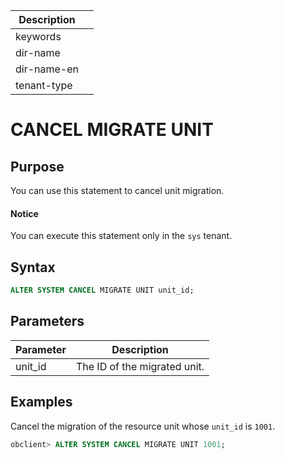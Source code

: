 | Description   |                 |
|---------------|-----------------|
| keywords      |                 |
| dir-name      |                 |
| dir-name-en   |                 |
| tenant-type   |                 |

# CANCEL MIGRATE UNIT

## Purpose

You can use this statement to cancel unit migration.

  <main id="notice" type='notice'>
    <h4>Notice</h4>
    <p>You can execute this statement only in the <code>sys</code> tenant. </p>
  </main>

## Syntax

```sql
ALTER SYSTEM CANCEL MIGRATE UNIT unit_id;
```

## Parameters

| **Parameter** | **Description** |
|---------|------------------|
| unit_id | The ID of the migrated unit.  |

## Examples

Cancel the migration of the resource unit whose `unit_id` is `1001`.

```sql
obclient> ALTER SYSTEM CANCEL MIGRATE UNIT 1001;
```
